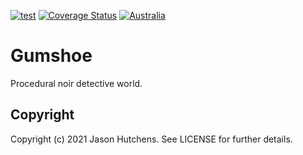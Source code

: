 [![test](https://github.com/kranzky/gumshoe/actions/workflows/test.yml/badge.svg)](https://github.com/kranzky/gumshoe/actions/workflows/test.yml)
[![Coverage Status](https://coveralls.io/repos/github/kranzky/gumshoe/badge.svg?branch=main)](https://coveralls.io/github/kranzky/gumshoe?branch=main)
[![Australia](https://corona.kranzky.com/oc/anz/au/badge.svg)](https://corona.kranzky.com?region=oc&subregion=anz&country=au)

# Gumshoe

Procedural noir detective world.

## Copyright

Copyright (c) 2021 Jason Hutchens. See LICENSE for further details.

